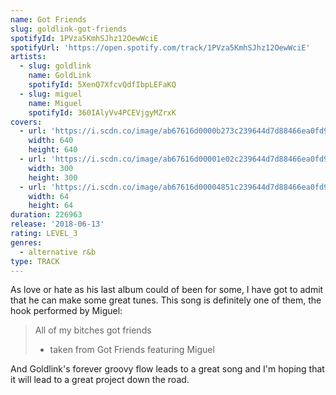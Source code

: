 ```yaml
---
name: Got Friends
slug: goldlink-got-friends
spotifyId: 1PVza5KmhSJhz12OewWciE
spotifyUrl: 'https://open.spotify.com/track/1PVza5KmhSJhz12OewWciE'
artists:
  - slug: goldlink
    name: GoldLink
    spotifyId: 5XenQ7XfcvQdfIbpLEFaKQ
  - slug: miguel
    name: Miguel
    spotifyId: 360IAlyVv4PCEVjgyMZrxK
covers:
  - url: 'https://i.scdn.co/image/ab67616d0000b273c239644d7d88466ea0fd936b'
    width: 640
    height: 640
  - url: 'https://i.scdn.co/image/ab67616d00001e02c239644d7d88466ea0fd936b'
    width: 300
    height: 300
  - url: 'https://i.scdn.co/image/ab67616d00004851c239644d7d88466ea0fd936b'
    width: 64
    height: 64
duration: 226963
release: '2018-06-13'
rating: LEVEL_3
genres:
  - alternative r&b
type: TRACK
---
```

As love or hate as his last album could of been for some, I have got to admit that he can
make some great tunes. This song is definitely one of them, the hook performed by Miguel:

> All of my bitches got friends
> - taken from Got Friends featuring Miguel

And Goldlink's forever groovy flow leads to a great song and I'm hoping that it will lead
to a great project down the road.
